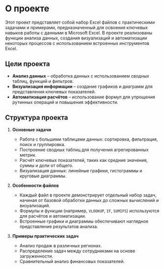 # О проекте

Этот проект представляет собой набор Excel файлов с практическими задачами и примерами, предназначенный для освоения ключевых навыков работы с данными в Microsoft Excel. В проекте реализованы функции анализа данных, создания визуализаций и автоматизации некоторых процессов с использованием встроенных инструментов Excel.

## Цели проекта

- **Анализ данных** – обработка данных с использованием сводных таблиц, функций и фильтров.
- **Визуализация информации** – создание графиков и диаграмм для представления ключевых показателей.
- **Автоматизация расчётов** – использование формул для упрощения рутинных операций и повышения эффективности.

## Структура проекта

1. **Основные задачи**
   - Работа с большими таблицами данных: сортировка, фильтрация, поиск и группировка.
   - Построение сводных таблиц для получения агрегированных метрик.
   - Расчёт ключевых показателей, таких как средние значения, суммы и доли от общего.
   - Визуализация данных: линейные графики, гистограммы и круговые диаграммы.

2. **Особенности файлов**
   - Каждый файл в проекте демонстрирует отдельный набор задач, начиная от базовой обработки данных до сложных вычислений и визуализаций.
   - Формулы и функции (например, `VLOOKUP`, `IF`, `SUMIFS`) используются для расчётов и автоматизации.
   - Встроенные графики и диаграммы обеспечивают наглядное представление результатов анализа.

3. **Примеры практических задач**
   - Анализ продаж в различных регионах.
   - Распределение задач между сотрудниками на основе загруженности.
   - Сравнительный анализ финансовых показателей.


